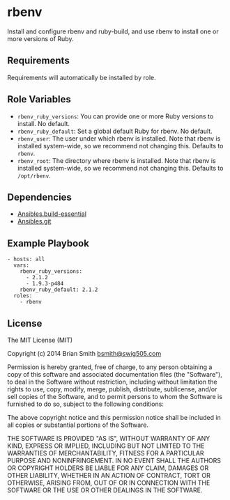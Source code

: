 rbenv
=====

Install and configure rbenv and ruby-build, and use rbenv to install one or more versions of Ruby.


Requirements
------------

Requirements will automatically be installed by role.


Role Variables
--------------

* `rbenv_ruby_versions`: You can provide one or more Ruby versions to install. No default.
* `rbenv_ruby_default`: Set a global default Ruby for rbenv. No default.
* `rbenv_user`: The user under which rbenv is installed. Note that rbenv is installed system-wide, so we recommend not changing this. Defaults to `rbenv`.
* `rbenv_root`: The directory where rbenv is installed. Note that rbenv is installed system-wide, so we recommend not changing this. Defaults to `/opt/rbenv`.


Dependencies
------------

* [Ansibles.build-essential](https://galaxy.ansible.com/list#/roles/525)
* [Ansibles.git](https://galaxy.ansible.com/list#/roles/527)


Example Playbook
-------------------------

    - hosts: all
      vars:
        rbenv_ruby_versions:
          - 2.1.2
          - 1.9.3-p484
        rbenv_ruby_default: 2.1.2
      roles:
        - rbenv


License
-------

The MIT License (MIT)

Copyright (c) 2014 Brian Smith <bsmith@swig505.com>

Permission is hereby granted, free of charge, to any person obtaining a copy
of this software and associated documentation files (the "Software"), to deal
in the Software without restriction, including without limitation the rights
to use, copy, modify, merge, publish, distribute, sublicense, and/or sell
copies of the Software, and to permit persons to whom the Software is
furnished to do so, subject to the following conditions:

The above copyright notice and this permission notice shall be included in
all copies or substantial portions of the Software.

THE SOFTWARE IS PROVIDED "AS IS", WITHOUT WARRANTY OF ANY KIND, EXPRESS OR
IMPLIED, INCLUDING BUT NOT LIMITED TO THE WARRANTIES OF MERCHANTABILITY,
FITNESS FOR A PARTICULAR PURPOSE AND NONINFRINGEMENT. IN NO EVENT SHALL THE
AUTHORS OR COPYRIGHT HOLDERS BE LIABLE FOR ANY CLAIM, DAMAGES OR OTHER
LIABILITY, WHETHER IN AN ACTION OF CONTRACT, TORT OR OTHERWISE, ARISING FROM,
OUT OF OR IN CONNECTION WITH THE SOFTWARE OR THE USE OR OTHER DEALINGS IN
THE SOFTWARE.
